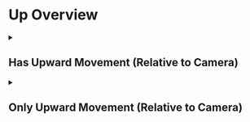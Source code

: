 # Up Overview

<details>
<summary><h2>Has Upward Movement (Relative to Camera)</h2></summary>


<h3>🔵 Label Name:</h3>
<code>has_up_wrt_camera</code>


<h3>📖 Definition:</h3>
Does the camera move upward (not tilting up) with respect to the initial frame?

<details>
<summary><h4> Question (Definition)</h4></summary>

- Is the camera moving upward in space based on its starting position?

- Is the camera moving upward (not tilting up) with respect to itself, creating a noticeable vertical parallax effect?

- Is the upward motion of the camera clear in this shot by comparing the start and end of the shot?

- Is the camera performing a pedestal up movement?

- Is the camera elevating with respect to itself?

</details>

<details>
<summary><h4> Alternative Question</h4></summary>

- Does the camera move upward (not tilting up)?

- Is the camera moving upward?

- Is there clear upward movement when comparing the start and end of the shot?

- Does the camera travel upward in space, rather than tilting up?

- Is the camera rising through the space?

- Does the shot feature a clear upward motion of the camera?

- Is the camera's movement progressing upward rather than downward?

- Is the upward motion of the camera clear in this shot?

- Does the camera travel upward in space, rather than tilting up?

- Is the camera ascending in the scene?

- Does the perspective shift upward rather than relying on tilt?

- Is the camera physically traveling upward instead of rotating?

- Is the camera rising, creating a strong sense of vertical movement?

</details>

<details>
<summary><h4> Prompt (Definition)</h4></summary>

- A video where the camera moves upward (not tilting up) with respect to the initial frame.

- A shot where the camera moves upward in space based on its starting position.

- A video where the camera moves upward (not tilting up) with respect to itself, creating a noticeable vertical parallax effect.

- A scene where the upward motion of the camera is clear by comparing the start and end of the shot.

- The camera performs a pedestal up movement.

- The camera elevates with respect to itself.

- A video where the camera physically rises with respect to itself.

</details>

<details>
<summary><h4> Alternative Prompt</h4></summary>

- A shot where the camera moves upward, not tilting up.

- A video where the camera is moving upward.

- The camera moves upward in space based on its starting position.

- The camera rises through the space.

- The camera moves upward.

- Camera ascends upward.

- A scene where there is clear upward movement when comparing the start and end of the shot.

- A video where the camera travels upward in space, rather than tilting up.

- A shot where the camera rises through the space.

- A video where the shot features a clear upward motion of the camera.

- A scene where the camera's movement progresses upward rather than downward.

- A video where the upward motion of the camera is clear.

- A shot where the camera travels upward in space rather than tilting up.

- A scene where the camera is ascending in the shot.

- A video where the perspective shifts upward rather than relying on tilt.

- A shot where the camera physically travels upward instead of rotating.

- A video where the camera rises, creating a strong sense of vertical movement.

</details>

<h4>🟢 Positive:</h4>
<code>self.cam_motion.up_cam</code>

<h4>🔴 Negative:</h4>
<code>not self.cam_motion.up_cam and self.cam_motion.steadiness not in ['unsteady', 'very_unsteady']</code>

<details>
<summary><h4>🔴 Negative (Easy)</h4></summary>

- <b>moving_down</b>: <code>self.cam_motion.camera_movement in ['major_simple','major_complex'] and self.cam_motion.camera_up_down_cam_frame == 'down' and self.cam_motion.steadiness not in ['unsteady','very_unsteady']</code>

</details>

<details>
<summary><h4>🔴 Negative (Hard)</h4></summary>

- <b>tilting_up</b>: <code>self.cam_motion.camera_movement in ['major_simple'] and self.cam_motion.camera_up_down_cam_frame != 'up' and self.cam_motion.camera_tilt == 'up' and self.cam_motion.steadiness not in ['unsteady','very_unsteady']</code>

</details>

</details>

<details>
<summary><h2>Only Upward Movement (Relative to Camera)</h2></summary>


<h3>🔵 Label Name:</h3>
<code>only_up_wrt_camera</code>


<h3>📖 Definition:</h3>
Does the camera only move upward (not tilting up) with respect to the initial frame?

<details>
<summary><h4> Question (Definition)</h4></summary>

- Is upward motion the only camera movement from the initial frame?

- Is there no other camera motion except upward movement relative to the initial frame?

- Does the camera move upward with respect to itself without any other movement or tilting?

- Is the camera only moving upward relative to the first frame?

- Is the camera only performing a pedestal up movement?

- Is the camera only elevating with respect to itself?

- Is the camera only moving upward without tilting up relative to the first frame?

</details>

<details>
<summary><h4> Alternative Question</h4></summary>

- Is the camera only moving upward?

- Is the camera only moving upward (not tilting up) in the scene, creating a noticeable vertical parallax effect?

- Is upward motion the only camera movement in this shot?

- Does the camera travel only upward in space, rather than tilting up?

- Is the camera exclusively moving upward relative to its initial position?

- Does the camera rise in a straight upward direction without any other motions?

- Is the only movement in this shot an upward motion?

- Is there no forward, sideways, or tilt adjustments while moving upward?

- Does the camera ascend without any horizontal changes?

- Does the tracking movement consist only of an upward rise?

- Is the camera strictly ascending upward with no other motion applied?

- Does the shot feature only a single directional upward movement?

</details>

<details>
<summary><h4> Prompt (Definition)</h4></summary>

- A video where the camera only moves upward (not tilting up) relative to the initial frame.

- A shot where the camera rises straight up with respect to the initial frame without any other motion.

- A video where the camera exclusively moves upward relative to the initial frame, creating a noticeable vertical parallax effect.

- A scene where the camera moves only upward relative to itself, avoiding tilting or other motions.

- The camera is only performing a pedestal up movement.

- The camera is only elevating with respect to itself.

</details>

<details>
<summary><h4> Alternative Prompt</h4></summary>

- A tracking shot where the camera moves upward without incorporating other movement types.

- A shot where the upward motion is the only movement present in the scene.

- A shot where the camera moves strictly upward without forward or sideways movement.

- A video where the camera ascends in a single direction without any other adjustments.

- A scene where the camera rises without shifting horizontally.

- A video where the camera strictly maintains upward movement with no deviation.

- A shot where the tracking movement is purely upward with no other motion.

- A scene where the only movement present is the camera rising vertically.

</details>

<h4>🟢 Positive:</h4>
<code>self.cam_motion.up_cam and self.cam_motion.camera_movement in ['major_simple'] and self.cam_motion.check_if_no_motion_cam_frame(exclude=['up_down']) and self.cam_motion.steadiness not in ['unsteady','very_unsteady']</code>

<h4>🔴 Negative:</h4>
<code>not (self.cam_motion.up_cam and self.cam_motion.check_if_no_motion_cam_frame(exclude=['up_down']))</code>

<details>
<summary><h4>🔴 Negative (Easy)</h4></summary>

- <b>moving_down</b>: <code>self.cam_motion.camera_movement in ['major_simple','major_complex'] and self.cam_motion.camera_up_down_cam_frame == 'down'</code>

</details>

<details>
<summary><h4>🔴 Negative (Hard)</h4></summary>

- <b>tilting_up</b>: <code>self.cam_motion.camera_movement in ['major_simple'] and self.cam_motion.camera_up_down_cam_frame != 'up' and self.cam_motion.camera_tilt == 'up'</code>

- <b>compound_motion_with_up</b>: <code>self.cam_motion.camera_movement in ['major_simple'] and self.cam_motion.camera_up_down_cam_frame == 'up' and not self.cam_motion.check_if_no_motion_cam_frame(exclude=['up_down'])</code>

</details>

</details>
